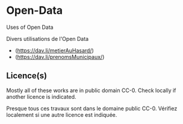 # Open-Data
Uses of Open Data 

Divers utilisations de l'Open Data

- (https://dav.li/metierAuHasard/)
- (https://dav.li/prenomsMunicipaux/)


## Licence(s)

Mostly all of these works are in public domain CC-0. Check locally if another licence is indicated.

Presque tous ces travaux sont dans le domaine public CC-0. Vérifiez localement si une autre licence est indiquée.
